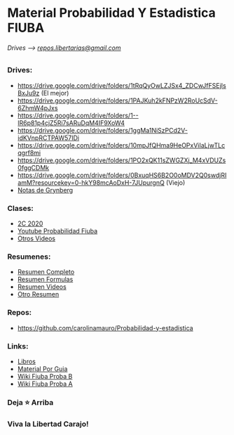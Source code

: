 # Material Probabilidad Y Estadistica FIUBA
###### Drives --> repos.libertarias@gmail.com 
  
### Drives:
* https://drive.google.com/drive/folders/1tRqQyOwLZJSx4_ZDCwJfFSEjIsBxJu9z (El mejor)
* https://drive.google.com/drive/folders/1PAJKuh2kFNPzW2RoUcSdV-6ZhmW4pJxs
* https://drive.google.com/drive/folders/1--lR6p81p4cjZ5Ri7sARuDqM4IF9XoW4
* https://drive.google.com/drive/folders/1ggMa1NiSzPCd2V-idKVnpRCTPAW57IDi
* https://drive.google.com/drive/folders/10mpJfQHma9HeOPxViIaLjwTLcqgrf8mi
* https://drive.google.com/drive/folders/1PO2xQK11sZWGZXj_M4xVDUZs0fggCDMk
* https://drive.google.com/drive/folders/0BxuqHS6B2O0oMDV2Q0swdjRIamM?resourcekey=0-hkY98mcAoDxH-7JUpurgnQ (Viejo) 
* [Notas de Grynberg](https://drive.google.com/drive/folders/1zJ7DtbHb9uEiro9sneswdlamlf45f6jM)
  
### Clases:
* [2C 2020](https://drive.google.com/drive/u/2/folders/1-NzUSlPNNm7JDprXI1TpQixCWqJHvtzR)
* [Youtube Probabilidad Fiuba](https://www.youtube.com/@probabilidadfiuba3120)
* [Otros Videos](https://www.youtube.com/playlist?list=PLovUfzQicsXtqEsmK3tKbdOorzpVKb36t)

### Resumenes:
* [Resumen Completo](https://drive.google.com/file/d/14Mkb8J46TojK_myF4iqPvax0pHgh-miJ/view?usp=sharing)
* [Resumen Formulas](https://drive.google.com/file/d/1Z_z47NilPNSn8KoiZw7FPkHLn52bJK6n/view?usp=sharing)
* [Resumen Videos](https://cmauro-fiuba.notion.site/cmauro-fiuba/Probabilidad-y-Estad-stica-a8f5312e07a2455cb62dd6d506fa0a4d)
* [Otro Resumen](https://drive.google.com/file/d/19s9ESnYImeJ4LzcnBUoE0YNc3TU87oLb/view?usp=drivesdk)
  
### Repos:
* https://github.com/carolinamauro/Probabilidad-y-estadistica

### Links:
* [Libros](https://drive.google.com/drive/folders/1HCzWKeZuRSKrdOBGJX8FtnPJvZwxyCc4)
* [Material Por Guia](https://docs.google.com/spreadsheets/d/1Ua5OBPTVkiaymanxQbbowkSKePxODds8hVyqkyN5gR4/edit#gid=0)
* [Wiki Fiuba Proba B](http://wiki.foros-fiuba.com.ar/materias:61:09)
* [Wiki Fiuba Proba A](http://wiki.foros-fiuba.com.ar/materias:61:06)

### Deja **⭐** Arriba
### Viva la Libertad Carajo!
